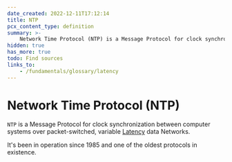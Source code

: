 ```yaml
---
date_created: 2022-12-11T17:12:14
title: NTP
pcx_content_type: definition
summary: >-
    Network Time Protocol (NTP) is a Message Protocol for clock synchronization between computer systems over packet-switched, variable [Latency](/fundamentals/glossary/latency) data Networks.
hidden: true
has_more: true
todo: Find sources
links_to:
    - /fundamentals/glossary/latency
---
```


# Network Time Protocol (NTP)

`NTP` is a Message Protocol for clock synchronization between computer systems over packet-switched, variable [Latency](/fundamentals/glossary/latency) data Networks.

It's been in operation since 1985 and one of the oldest protocols in existence.
